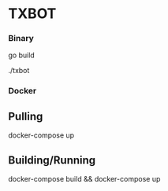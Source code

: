# TXBOT


### Binary
go build

./txbot


### Docker

## Pulling 

docker-compose up


## Building/Running

docker-compose build && docker-compose up

